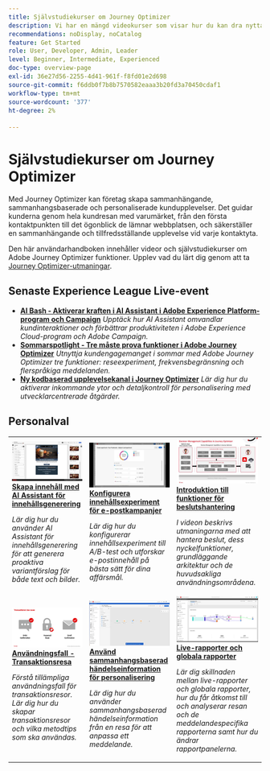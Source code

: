 ```yaml
---
title: Självstudiekurser om Journey Optimizer
description: Vi har en mängd videokurser som visar hur du kan dra nytta av fördelarna med Journey Optimizer.
recommendations: noDisplay, noCatalog
feature: Get Started
role: User, Developer, Admin, Leader
level: Beginner, Intermediate, Experienced
doc-type: overview-page
exl-id: 36e27d56-2255-4d41-961f-f8fd01e2d698
source-git-commit: f6ddb0f7b8b7570582eaaa3b20fd3a70450cdaf1
workflow-type: tm+mt
source-wordcount: '377'
ht-degree: 2%

---
```



# Självstudiekurser om Journey Optimizer

Med Journey Optimizer kan företag skapa sammanhängande, sammanhangsbaserade och personaliserade kundupplevelser. Det guidar kunderna genom hela kundresan med varumärket, från den första kontaktpunkten till det ögonblick de lämnar webbplatsen, och säkerställer en sammanhängande och tillfredsställande upplevelse vid varje kontaktyta.

Den här användarhandboken innehåller videor och självstudiekurser om Adobe Journey Optimizer funktioner. Upplev vad du lärt dig genom att ta [Journey Optimizer-utmaningar](https://experienceleague.adobe.com/sv/docs/journey-optimizer-learn/challenges/introduction-and-prerequisites).

<div id="recs-overview-body-1"></div>
<div id="recs-overview-body-2"></div>
<div id="recs-overview-body-3"></div>
<div id="recs-overview-body-4"></div>
<div id="recs-overview-body-5"></div>
<div id="recs-overview-body-6"></div>

<div id="events-section">

## Senaste Experience League Live-event

* **[AI Bash - Aktiverar kraften i AI Assistant i Adobe Experience Platform-program och Campaign](https://experienceleague.adobe.com/sv/docs/events/experience-league-live-recordings/episodes/exl-live-episode-09-26-24)**
  *Upptäck hur AI Assistant omvandlar kundinteraktioner och förbättrar produktiviteten i Adobe Experience Cloud-program och Adobe Campaign.*
* **[Sommarspotlight - Tre måste prova funktioner i Adobe Journey Optimizer](https://experienceleague.adobe.com/sv/docs/events/experience-league-live-recordings/episodes/exl-live-episode-08-28-24)**
  *Utnyttja kundengagemanget i sommar med Adobe Journey Optimizer tre funktioner: reseexperiment, frekvensbegränsning och flerspråkiga meddelanden.*
* **[Ny kodbaserad upplevelsekanal i Journey Optimizer](https://experienceleague.adobe.com/sv/docs/events/experience-league-live-recordings/episodes/exl-live-episode-04-24-24)**
  *Lär dig hur du aktiverar inkommande ytor och detaljkontroll för personalisering med utvecklarcentrerade åtgärder.*

</div>

<div id="staff-picks-section">

## Personalval

<table>
<tr>
    <td>
    <a href="../content-management/create-content-using-ai-assistant-for-content-generation.md">
      <img alt="Skapa innehåll med AI Assistant för innehållsgenerering (video)" src="../assets/3434635.jpg"/>
    </a>
    <div>
      <a href="../content-management/create-content-using-ai-assistant-for-content-generation.md">
    <strong> Skapa innehåll med AI Assistant för innehållsgenerering </strong>
    </a>
    </div>
    <p>
    <em>Lär dig hur du använder AI Assistant för innehållsgenerering för att generera proaktiva variantförslag för både text och bilder.
</em>
    <p>
  </td>
    <td>
    <a href="../experimentation/content-experiments-for-emails.md">
      <img alt="Konfigurera innehållsexperiment för e-postkampanjer (video)" src="../assets/3419893.jpeg"/>
    </a>
    <div>
      <a href="../experimentation/content-experiments-for-emails.md">
    <strong> Konfigurera innehållsexperiment för e-postkampanjer </strong>
    </a>
    </div>
    <p>
    <em>Lär dig hur du konfigurerar innehållsexperiment till A/B-test och utforskar e-postinnehåll på bästa sätt för dina affärsmål.</em>
    <p>
  </td>
  </td>
    <td>
    <a href="../decision-management/create-decisions.md">
      <img alt="Introduktion till beslutsstyrningsfunktionerna" src="../assets/326961.jpg"/>
    </a>
    <div>
      <a href="../decision-management/create-decisions.md">
    <strong> Introduktion till funktioner för beslutshantering </strong>
    </a>
    </div>
    <p>
    <em>I videon beskrivs utmaningarna med att hantera beslut, dess nyckelfunktioner, grundläggande arkitektur och de huvudsakliga användningsområdena.

</em>
    <p>
  </td>
</tr>
<tr>
  <td>
    <a href="../create-journeys/use-case-transactional-journey.md">
      <img alt="Användningsfall - transaktionsresa " src="../assets/334202.jpeg"/>
    </a>
    <div>
      <a href="../create-journeys/use-case-transactional-journey.md">
    <strong> Användningsfall - Transaktionsresa </strong>
    </a>
    </div>
    <p>
    <em>Förstå tillämpliga användningsfall för transaktionsresor. Lär dig hur du skapar transaktionsresor och vilka metodtips som ska användas.</em>
    <p>
  </td>
    <td>
    <a href="../personalize-content/use-contextual-event-information-for-personalization.md">
      <img alt="Använd sammanhangsbaserad händelseinformation för personalisering" src="../assets/334165.jpg"/>
    </a>
    <div>
      <a href="../personalize-content/use-contextual-event-information-for-personalization.md">
    <strong> Använd sammanhangsbaserad händelseinformation för personalisering </strong>
    </a>
    </div>
    <p>
    <em>Lär dig hur du använder sammanhangsbaserad händelseinformation från en resa för att anpassa ett meddelande.</em>
    <p>
  </td>
  </td>
    <td>
    <a href="../report-and-monitor/live-and-global-reports.md">
      <img alt="Live- och globala rapporter" src="../assets/334108.jpg"/>
    </a>
    <div>
      <a href="../report-and-monitor/live-and-global-reports.md">
    <strong> Live-rapporter och globala rapporter </strong>
    </a>
    </div>
    <p>
    <em>Lär dig skillnaden mellan live-rapporter och globala rapporter, hur du får åtkomst till och analyserar resan och de meddelandespecifika rapporterna samt hur du ändrar rapportpanelerna.

</em>
    <p>
  </td>
</tr>
</table>
</div>
